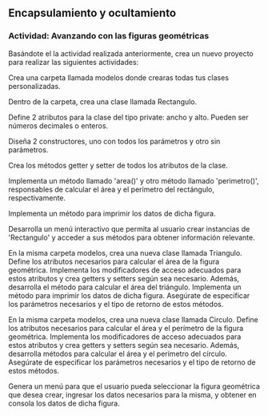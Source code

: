 ## Encapsulamiento y ocultamiento

### Actividad: Avanzando con las figuras geométricas

Basándote el la actividad realizada anteriormente, crea un nuevo proyecto para realizar las siguientes actividades:

Crea una carpeta llamada modelos donde crearas todas tus clases personalizadas.

Dentro de la carpeta, crea una clase llamada Rectangulo.

Define 2 atributos para la clase del tipo private: ancho y alto. Pueden ser números decimales o enteros.

Diseña  2 constructores, uno con todos los parámetros y otro sin parámetros. 

Crea los métodos getter y setter de todos los atributos de la clase. 

Implementa un método llamado 'area()' y otro método llamado 'perimetro()', responsables de calcular el área y el perímetro del rectángulo, respectivamente.

Implementa un método para imprimir los datos de dicha figura.

Desarrolla un menú interactivo que permita al usuario crear instancias de 'Rectangulo' y acceder a sus métodos para obtener información relevante.

En la misma carpeta modelos, crea una nueva  clase llamada Triangulo. Define los atributos necesarios para calcular el área de la figura geométrica. Implementa los modificadores de acceso adecuados para estos atributos y crea getters y setters según sea necesario. Además, desarrolla el método para calcular el área del triángulo. Implementa un método para imprimir los datos de dicha figura. Asegúrate de especificar los parámetros necesarios y el tipo de retorno de estos métodos.

En la misma carpeta modelos, crea una nueva  clase llamada Circulo. Define los atributos necesarios para calcular el área y el perímetro de la figura geométrica. Implementa los modificadores de acceso adecuados para estos atributos y crea getters y setters según sea necesario. Además, desarrolla métodos para calcular el área y el perímetro del círculo. Asegúrate de especificar los parámetros necesarios y el tipo de retorno de estos métodos.

Genera un menú para que el usuario pueda seleccionar la figura geométrica que desea crear, ingresar los datos necesarios para la misma, y obtener en consola los datos de dicha figura. 
